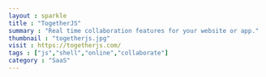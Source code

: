```yaml
---
layout : sparkle
title : "TogetherJS"
summary : "Real time collaboration features for your website or app."
thumbnail : "togetherjs.jpg"
visit : https://togetherjs.com/
tags : ["js","shell","online","collaborate"]
category : "SaaS"
---
```

